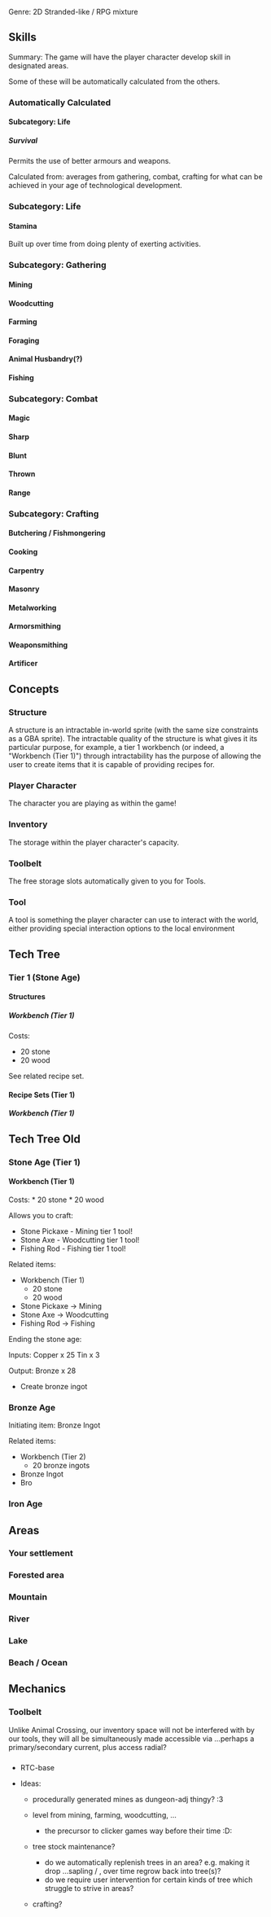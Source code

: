 Genre: 2D Stranded-like / RPG mixture

## Skills

Summary: The game will have the player character develop skill in designated areas.

Some of these will be automatically calculated from the others.


### Automatically Calculated

#### Subcategory: Life

##### Survival

Permits the use of better armours and weapons.

Calculated from: averages from gathering, combat, crafting for what can be achieved in your age of technological development.


### Subcategory: Life

#### Stamina

Built up over time from doing plenty of exerting activities.

### Subcategory: Gathering


#### Mining

#### Woodcutting

#### Farming

#### Foraging

#### Animal Husbandry(?)

#### Fishing



### Subcategory: Combat


#### Magic

#### Sharp

#### Blunt

#### Thrown

#### Range



### Subcategory: Crafting



#### Butchering / Fishmongering

#### Cooking

#### Carpentry

#### Masonry


#### Metalworking

#### Armorsmithing

#### Weaponsmithing

#### Artificer


## Concepts

### Structure

A structure is an intractable in-world sprite (with the same size constraints as a GBA sprite). The intractable quality of the structure is what gives it its particular purpose, for example, a tier 1 workbench (or indeed, a "Workbench (Tier 1)") through intractability has the purpose of allowing the user to create items that it is capable of providing recipes for.

### Player Character

The character you are playing as within the game!

### Inventory

The storage within the player character's capacity.

### Toolbelt

The free storage slots automatically given to you for Tools.

### Tool

A tool is something the player character can use to interact with the world, either providing special interaction options to the local environment 

## Tech Tree

### Tier 1 (Stone Age)

#### Structures

##### Workbench (Tier 1)

Costs:
* 20 stone
 * 20 wood

See related recipe set.


#### Recipe Sets (Tier 1)

##### Workbench (Tier 1)





## Tech Tree Old

### Stone Age (Tier 1)

#### Workbench (Tier 1)

Costs:
	* 20 stone
	* 20 wood

Allows you to craft:
* Stone Pickaxe - Mining tier 1 tool!
* Stone Axe - Woodcutting tier 1 tool!
* Fishing Rod - Fishing tier 1 tool!

Related items:
* Workbench (Tier 1)
	* 20 stone
	* 20 wood
* Stone Pickaxe -> Mining
* Stone Axe -> Woodcutting
* Fishing Rod -> Fishing

Ending the stone age:



Inputs:
	Copper x 25
	Tin x 3

Output:
	Bronze x 28

* Create bronze ingot

### Bronze Age

Initiating item: Bronze Ingot

Related items:
* Workbench (Tier 2)
	* 20 bronze ingots
* Bronze Ingot
* Bro

### Iron Age





## Areas


### Your settlement

### Forested area

### Mountain

### River

### Lake

### Beach / Ocean




## Mechanics

### Toolbelt

Unlike Animal Crossing, our inventory space will not be interfered with by our tools, they will all be simultaneously made accessible via ...perhaps a primary/secondary current, plus access radial?

### 
* RTC-base



* Ideas:
	* procedurally generated mines as dungeon-adj thingy? :3
	* level from mining, farming, woodcutting, ...
		* the precursor to clicker games way before their time :D:

	* tree stock maintenance?
		* do we automatically replenish trees in an area? e.g. making it drop ...sapling / <thing>, over time regrow back into tree(s)?
		* do we require user intervention for certain kinds of tree which struggle to strive in areas?
	* crafting?